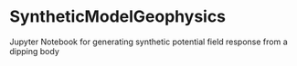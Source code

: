 # SyntheticModelGeophysics
Jupyter Notebook for generating synthetic potential field response from a dipping body 
